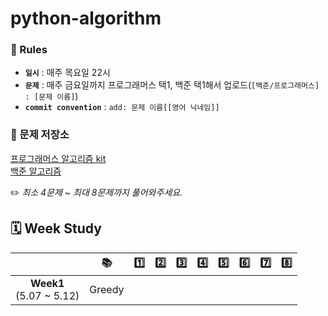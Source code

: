# python-algorithm

### 🔗 Rules
+ **`일시`** : 매주 목요일 22시 </br>
+ **`문제`** : 매주 금요일까지 프로그래머스 택1, 백준 택1해서 업로드(`[백준/프로그래머스] : [문제 이름]`)
+ **`commit convention`** : `add: 문제 이름[[영어 닉네임]]`

### 🔗 문제 저장소
[프로그래머스 알고리즘 kit](https://programmers.co.kr/learn/challenges?tab=algorithm_practice_kit)</br>
[백준 알고리즘](https://www.acmicpc.net/problem/tags)

✏️ _최소 4문제 ~ 최대 8문제까지 풀어와주세요._

## 🗓 Week Study
|       | 📚| 1️⃣  | 2️⃣ | 3️⃣ | 4️⃣ | 5️⃣ | 6️⃣ | 7️⃣ | 8️⃣ |
| :-------: | :---: | :---: | :---: | :---: | :---: | :---: | :---: | :---: | :---: |
| **Week1** <br>(5.07 ~ 5.12)|Greedy|

